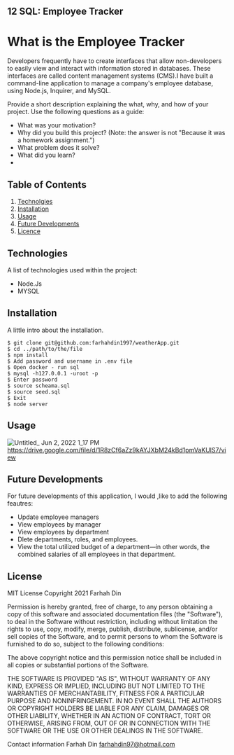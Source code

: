 ## 12 SQL: Employee Tracker

# What is the Employee Tracker
Developers frequently have to create interfaces that allow non-developers to easily view and interact with information stored in databases. These interfaces are called content management systems (CMS).I have built a command-line application to manage a company's employee database, using Node.js, Inquirer, and MySQL.

Provide a short description explaining the what, why, and how of your project. Use the following questions as a guide:

- What was your motivation?
- Why did you build this project? (Note: the answer is not "Because it was a homework assignment.")
- What problem does it solve?
- What did you learn?
- 
## Table of Contents
1. [Technolgies](#technolgies)
2. [Installation](#installation)
3. [Usage](#usage)
4. [Future Developments](#futureDevelopments )
5. [Licence](#license)

## Technologies
A list of technologies used within the project:
- Node.Js
- MYSQL

## Installation 
A little intro about the installation. 
```
$ git clone git@github.com:farhahdin1997/weatherApp.git
$ cd ../path/to/the/file
$ npm install
$ Add password and username in .env file
$ Open docker - run sql
$ mysql -h127.0.0.1 -uroot -p
$ Enter password
$ source scheama.sql
$ source seed.sql
$ Exit
$ node server
```

## Usage
![Untitled_ Jun 2, 2022 1_17 PM](https://user-images.githubusercontent.com/81389441/171628923-5c66ecca-59e5-42bb-9568-89f8b5a8cac9.gif)
https://drive.google.com/file/d/1R8zCf6aZz9kAYJXbM24kBd1pmVaKUlS7/view

## Future Developments 
For future developments of this application, I would ,like to add the following feautres: 

- Update employee managers
- View employees by manager
- View employees by department
- Dlete departments, roles, and employees.
- View the total utilized budget of a department—in other words, the combined salaries of all employees in that department.

## License
MIT License Copyright 2021 Farhah Din

Permission is hereby granted, free of charge, to any person obtaining a copy of this software and associated documentation files (the "Software"), to deal in the Software without restriction, including without limitation the rights to use, copy, modify, merge, publish, distribute, sublicense, and/or sell copies of the Software, and to permit persons to whom the Software is furnished to do so, subject to the following conditions:

The above copyright notice and this permission notice shall be included in all copies or substantial portions of the Software.

THE SOFTWARE IS PROVIDED "AS IS", WITHOUT WARRANTY OF ANY KIND, EXPRESS OR IMPLIED, INCLUDING BUT NOT LIMITED TO THE WARRANTIES OF MERCHANTABILITY, FITNESS FOR A PARTICULAR PURPOSE AND NONINFRINGEMENT. IN NO EVENT SHALL THE AUTHORS OR COPYRIGHT HOLDERS BE LIABLE FOR ANY CLAIM, DAMAGES OR OTHER LIABILITY, WHETHER IN AN ACTION OF CONTRACT, TORT OR OTHERWISE, ARISING FROM, OUT OF OR IN CONNECTION WITH THE SOFTWARE OR THE USE OR OTHER DEALINGS IN THE SOFTWARE.

Contact information Farhah Din farhahdin97@hotmail.com
